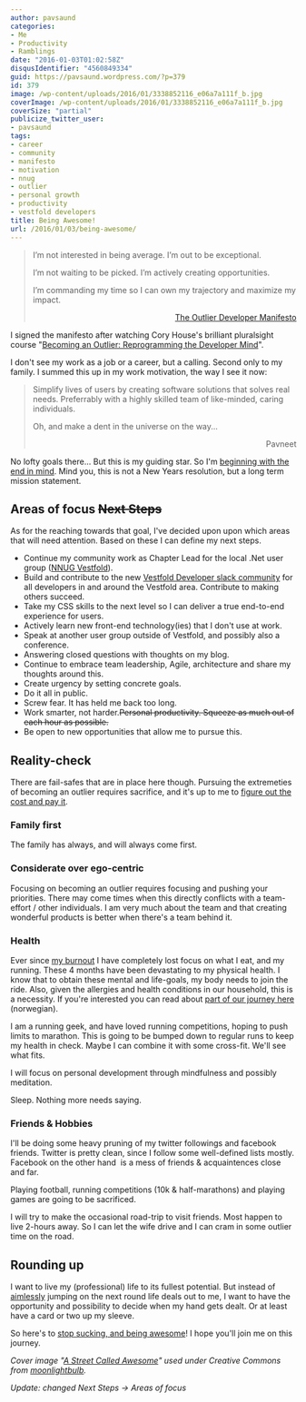 ```yaml
---
author: pavsaund
categories:
- Me
- Productivity
- Ramblings
date: "2016-01-03T01:02:58Z"
disqusIdentifier: "4560849334"
guid: https://pavsaund.wordpress.com/?p=379
id: 379
image: /wp-content/uploads/2016/01/3338852116_e06a7a111f_b.jpg
coverImage: /wp-content/uploads/2016/01/3338852116_e06a7a111f_b.jpg
coverSize: "partial"
publicize_twitter_user:
- pavsaund
tags:
- career
- community
- manifesto
- motivation
- nnug
- outlier
- personal growth
- productivity
- vestfold developers
title: Being Awesome!
url: /2016/01/03/being-awesome/
---
```


<blockquote>
<p class="p1"><span class="s1">I’m not interested in being average. I’m out to be exceptional.</span></p>
<p class="p1"><span class="s1">I’m not waiting to be picked. I’m actively creating opportunities.</span></p>
<p class="p1"><span class="s1">I’m commanding my time so I can own my trajectory and maximize my impact.</span></p>
<p class="p1" style="text-align:right;">  <a href="http://www.outlierdeveloper.com/manifesto/">The Outlier Developer Manifesto</a></p>
</blockquote>
<p class="p1"><!--more-->I signed the manifesto after watching Cory House's brilliant pluralsight course "<span class="s1"><a href="https://app.pluralsight.com/library/courses/career-reboot-for-developer-mind/table-of-contents">Becoming an Outlier: Reprogramming the Developer Mind</a>".</span></p>
<p class="p1">I don't see my work as a job or a career, but a calling. Second only to my family. I summed this up in my work motivation, the way I see it now:</p>

<blockquote>
<p class="p1">Simplify lives of users by creating software solutions that solves real needs. Preferrably with <span class="s1">a highly skilled team of like-minded, caring individuals.</span></p>
<p class="p1">Oh, and make a dent in the universe on the way...</p>
<p class="p1" style="text-align:right;">Pavneet</p>
</blockquote>
<p class="p1" style="text-align:left;">No lofty goals there... But this is my guiding star. So I'm <a href="https://www.stephencovey.com/7habits/7habits-habit2.php">beginning with the end in mind</a>. Mind you, this is not a New Years resolution, but a long term mission statement.</p>

<h2 class="p1" style="text-align:left;">Areas of focus <del>Next Steps</del></h2>
<p class="p1" style="text-align:left;">As for the reaching towards that goal, I've decided upon upon which areas that will need attention. Based on these I can define my next steps.</p>

<ul>
	<li class="p1">Continue my community work as Chapter Lead for the local .Net user group (<a href="http://vestfold.nnug.no">NNUG Vestfold</a>).</li>
	<li class="p1">Build and contribute to the new <a href="http://bit.ly/vestfolddevelopersjoinslack">Vestfold Developer slack community</a> for all developers in and around the Vestfold area. Contribute to making others succeed.</li>
	<li class="p1">Take my CSS skills to the next level so I can deliver a true end-to-end experience for users.</li>
	<li class="p1">Actively learn new front-end technology(ies) that I don't use at work.</li>
	<li class="p1">Speak at another user group outside of Vestfold, and possibly also a conference.</li>
	<li class="p1">Answering closed questions with thoughts on my blog.</li>
	<li class="p1">Continue to embrace team leadership, Agile, architecture and share my thoughts around this.</li>
	<li class="p1">Create urgency by setting concrete goals.</li>
	<li class="p1">Do it all in public.</li>
	<li class="p1">Screw fear. It has held me back too long.</li>
	<li class="p1">Work smarter, not harder.<del>Personal productivity. Squeeze as much out of each hour as possible.</del></li>
	<li class="p1">Be open to new opportunities that allow me to pursue this.</li>
</ul>
<h2>Reality-check</h2>
There are fail-safes that are in place here though. Pursuing the extremeties of becoming an outlier requires sacrifice, and it's up to me to <a href="https://medium.com/@housecor/the-illogical-allure-of-extremes-509254c6fefb">figure out the cost and pay it</a>.
<h3>Family first</h3>
The family has always, and will always come first.
<h3>Considerate over ego-centric</h3>
Focusing on becoming an outlier requires focusing and pushing your priorities. There may come times when this directly conflicts with a team-effort / other individuals. I am very much about the team and that creating wonderful products is better when there's a team behind it.
<h3>Health</h3>
Ever since <a href="2015/11/09/how-are-you-really/">my burnout</a> I have completely lost focus on what I eat, and my running. These 4 months have been devastating to my physical health. I know that to obtain these mental and life-goals, my body needs to join the ride. Also, given the allergies and health conditions in our household, this is a necessity. If you're interested you can read about <a href="http://enbedrehverdag.com">part of our journey here</a> (norwegian).

I am a running geek, and have loved running competitions, hoping to push limits to marathon. This is going to be bumped down to regular runs to keep my health in check. Maybe I can combine it with some cross-fit. We'll see what fits.

I will focus on personal development through mindfulness and possibly meditation.

Sleep. Nothing more needs saying.
<h3>Friends &amp; Hobbies</h3>
I'll be doing some heavy pruning of my twitter followings and facebook friends. Twitter is pretty clean, since I follow some well-defined lists mostly. Facebook on the other hand  is a mess of friends &amp; acquaintences close and far.

Playing football, running competitions (10k &amp; half-marathons) and playing games are going to be sacrificed.

I will try to make the occasional road-trip to visit friends. Most happen to live 2-hours away. So I can let the wife drive and I can cram in some outlier time on the road.
<h2>Rounding up</h2>
I want to live my (professional) life to its fullest potential. But instead of <a href="/2009/05/03/my-road-to-becoming-a-better-developer/">aimlessly</a> jumping on the next round life deals out to me, I want to have the opportunity and possibility to decide when my hand gets dealt. Or at least have a card or two up my sleeve.

So here's to <a href="http://blog.codinghorror.com/how-to-stop-sucking-and-be-awesome-instead/">stop sucking, and being awesome</a>! I hope you'll join me on this journey.

<em>Cover image "<a href="https://www.flickr.com/photos/moonlightbulb/3338852116/in/photolist-663upN-xufRUP-5UgLoC-GHwf-2Hkxu-ahy71D-aoskxp-dkVNXA-unEKoy-iZ2re-8eHzVs-5ZFiFR-HdkfY-79V5xT-4xxMHh-6NrzLm-oTmpd1-fyhxyf-uwNf5j-nA2Zo5-7JUQij-e4dKeb-7NgJLR-7ebMoZ-65djCh-o3wLbh-9k4nnG-6q5mSb-bo8pUe-7JUQ3s-6RUgEs-e6BaT7-eJoNgu-2oh21t-5mnmFK-nq1SSS-hnuaW9-8MjYPv-kpnnNn-ptyBFV-ax1U9J-nfLUF2-ehfvGR-5A5xYi-2ySXc-3fJqsa-8aUxi4-tRcnuU-edfYYU-4S2KU1">A Street Called Awesome</a>" used under Creative Commons from <a href="http://www.flickr.com/photos/moonlightbulb/" target="_blank">moonlightbulb</a>. </em>

<em>Update: changed Next Steps -&gt; Areas of focus</em>